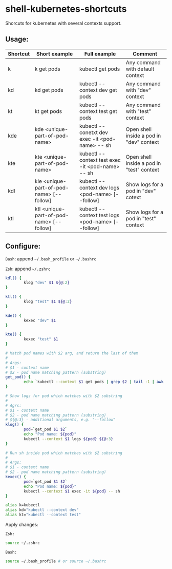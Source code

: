 # shell-kubernetes-shortcuts

Shorcuts for kubernetes with several contexts support.

## Usage:
| Shortcut | Short example                                  | Full example                                            | Comment                                   |
|----------|------------------------------------------------|---------------------------------------------------------|-------------------------------------------|
| k        | k get pods                                     | kubectl get pods                                        | Any command with default context          |
| kd       | kd get pods                                    | kubectl --context dev get pods                          | Any command with "dev" context            |
| kt       | kt get pods                                    | kubectl --context test get pods                         | Any command with "test" context           |
| kde      | kde &lt;unique-part-of-pod-name&gt;            | kubectl --conetxt dev exec -it &lt;pod-name&gt; -- sh   | Open shell inside a pod in "dev" context  |
| kte      | kte &lt;unique-part-of-pod-name&gt;            | kubectl --context test exec -it &lt;pod-name&gt; -- sh  | Open shell inside a pod in "test" context |
| kdl      | kle &lt;unique-part-of-pod-name&gt; [--follow] | kubectl --context dev logs &lt;pod-name&gt; [--follow]  | Show logs for a pod in "dev" cotext       |
| ktl      | ktl &lt;unique-part-of-pod-name&gt; [--follow] | kubectl --context test logs &lt;pod-name&gt; [--follow] | Show logs for a pod in "test" context     |


## Configure:

`Bash`: append `~/.bash_profile` or `~/.bashrc`

`Zsh`: append `~/.zshrc`

```sh
kdl() {
        klog "dev" $1 ${@:2}
}

ktl() {
        klog "test" $1 ${@:2}
}

kde() {
        kexec "dev" $1
}

kte() {
        kexec "test" $1
}

# Match pod names with $2 arg, and return the last of them
#
# Args:
# $1 - context name
# $2 - pod name matching pattern (substring)
get_pod() {
        echo `kubectl --context $1 get pods | grep $2 | tail -1 | awk '{ print $1 }'`
}

# Show logs for pod which matches with $2 substring
#
# Agrs:
# $1 - context name
# $2 - pod name matching pattern (substring)
# ${@:3} - additional arguments, e.g. "--follow"
klog() {
        pod=`get_pod $1 $2`
        echo "Pod name: ${pod}"
        kubectl --context $1 logs ${pod} ${@:3}
}

# Run sh inside pod which matches with $2 substring
# 
# Args:
# $1 - context name
# $2 - pod name matching pattern (substring)
kexec() {
        pod=`get_pod $1 $2`
        echo "Pod name: ${pod}"
        kubectl --context $1 exec -it ${pod} -- sh
}

alias k=kubectl
alias kd="kubectl --context dev"
alias kt="kubectl --context test"
```

Apply changes: 

`Zsh:`
```zsh
source ~/.zshrc
```

`Bash:`
```bash
source ~/.bash_profile # or source ~/.bashrc
```
